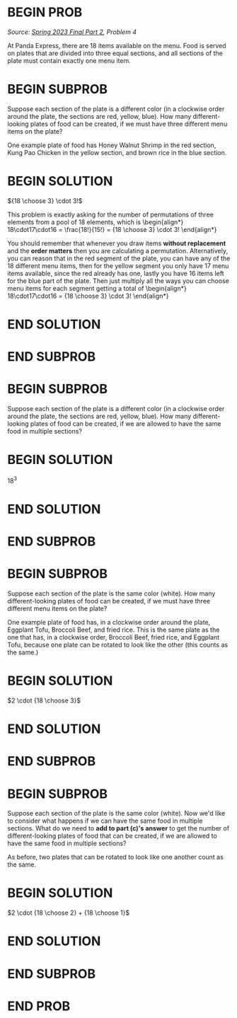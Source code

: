 # BEGIN PROB

<i>Source: [Spring 2023 Final Part 2](../sp23-final-pt2/index.html), Problem 4</i>

At Panda Express, there are $18$ items available on the menu. Food is served on plates that are divided into three equal sections, and all sections of the plate must contain exactly one menu
item.

# BEGIN SUBPROB

Suppose each section of the plate is a different color (in a clockwise order around the plate, the sections are red, yellow, blue). How many different-looking plates of food can be created, if we must have three different menu items on the plate?

One example plate of food has Honey Walnut Shrimp in the red section, Kung Pao Chicken in the yellow section, and brown rice in the blue section.


# BEGIN SOLUTION
${18 \choose 3} \cdot 3!$

This problem is exactly asking for the number of permutations of three elements from a pool of 18 elements, which is 
\begin{align*}
18\cdot17\cdot16 = \frac{18!}{15!} = {18 \choose 3} \cdot 3!
\end{align*}

You should remember that whenever you draw items **without replacement** and the **order matters** then you are calculating a permutation.  Alternatively, you can reason that in the red segment of the plate, you can have any of the 18 different menu items, then for the yellow segment you only have 17 menu items available, since the red already has one, lastly you have 16 items left for the blue part of the plate. Then just multiply all the ways you can choose menu items for each segment getting a total of
\begin{align*}
18\cdot17\cdot16 = {18 \choose 3} \cdot 3!
\end{align*}

# END SOLUTION

# END SUBPROB

# BEGIN SUBPROB

Suppose each section of the plate is a different color (in a clockwise order around the plate, the sections are red, yellow, blue). How many different-looking plates of food can be created, if we are allowed to have the same food in multiple sections?

# BEGIN SOLUTION

$18^3$

# END SOLUTION

# END SUBPROB

# BEGIN SUBPROB

Suppose each section of the plate is the same color (white). How many different-looking plates of food can be created, if we must have three different menu items on the plate?

One example plate of food has, in a clockwise order around the plate, Eggplant Tofu, Broccoli Beef, and fried rice. This is the same plate as the one that has, in a clockwise order, Broccoli Beef, fried rice, and Eggplant Tofu, because one plate can be rotated to look like the other (this counts as the same.)


# BEGIN SOLUTION

$2 \cdot {18 \choose 3}$

# END SOLUTION

# END SUBPROB

# BEGIN SUBPROB

Suppose each section of the plate is the same color (white). Now we'd like to consider what happens if we can have the same food in multiple sections. What do we need to **add to part (c)'s answer** to get the number of different-looking plates of food that can be created, if we are allowed to have the same food in multiple sections?

As before, two plates that can be rotated to look like one another count as the same.

# BEGIN SOLUTION

$2 \cdot {18 \choose 2} + {18 \choose 1}$

# END SOLUTION

# END SUBPROB

# END PROB